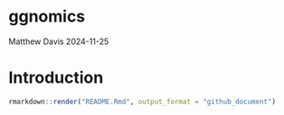 ggnomics
================
Matthew Davis
2024-11-25

# Introduction

``` r
rmarkdown::render("README.Rmd", output_format = "github_document")
```
